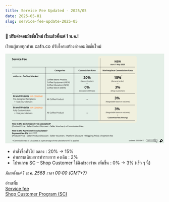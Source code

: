 ```yaml
---
title: Service Fee Updated - 2025/05
date: 2025-05-01
slug: service-fee-update-2025-05
---
```


**📣 ปรับค่าคอมมิชชั่นใหม่ เริ่มแล้วตั้งแต่ 1 พ.ค.!**

เรียนผู้ขายทุกท่าน cafn.co ปรับโครงสร้างค่าคอมมิชชั่นใหม่

<!-- truncate -->

![update-service-fee](./img/service-fee-2025-04-17-2.png)

- คำสั่งซื้อทั่วไป ลดลง : 20% → 15%
- ค่าธรรมเนียมการทำรายการ คงเดิม : 2%
- โปรแกรม SC – Shop Customer ใช้ลิงก์ของร้าน เพิ่มขึ้น : 0% → 3% (เร็ว ๆ นี้)

_มีผลตั้งแต่ 1 พ.ค. 2568 เวลา 00:00 (GMT+7)_

อ่านเพิ่ม<br />
[Service fee](/docs/finance/service-fee)<br />
[Shop Customer Program (SC)](/docs/marketing/sc-shop-customer-program)
